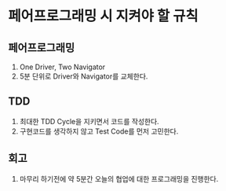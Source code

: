 
# 페어프로그래밍 시 지켜야 할 규칙

## 페어프로그래밍 

1. One Driver, Two Navigator
2. 5분 단위로 Driver와 Navigator를 교체한다.

## TDD

1. 최대한 TDD Cycle을 지키면서 코드를 작성한다.
2. 구현코드를 생각하지 않고 Test Code를 먼저 고민한다.

## 회고
1. 마무리 하기전에 약 5분간 오늘의 협업에 대한 프로그래밍을 진행한다.
